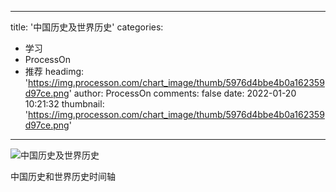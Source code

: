 
---
title: '中国历史及世界历史'
categories: 
 - 学习
 - ProcessOn
 - 推荐
headimg: 'https://img.processon.com/chart_image/thumb/5976d4bbe4b0a162359d97ce.png'
author: ProcessOn
comments: false
date: 2022-01-20 10:21:32
thumbnail: 'https://img.processon.com/chart_image/thumb/5976d4bbe4b0a162359d97ce.png'
---

<div>   
<img class="thumb" alt="中国历史及世界历史" src="https://img.processon.com/chart_image/thumb/5976d4bbe4b0a162359d97ce.png" referrerpolicy="no-referrer">
<p>中国历史和世界历史时间轴</p>  
</div>
            